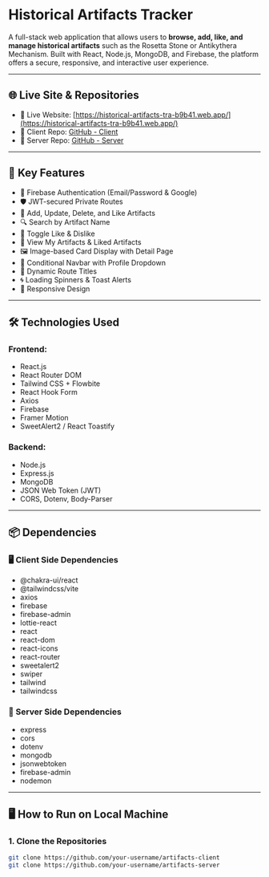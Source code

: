 #  Historical Artifacts Tracker

A full-stack web application that allows users to **browse, add, like, and manage historical artifacts** such as the Rosetta Stone or Antikythera Mechanism. Built with React, Node.js, MongoDB, and Firebase, the platform offers a secure, responsive, and interactive user experience.


---

## 🌐 Live Site & Repositories

- 🔗 Live Website: [https://historical-artifacts-tra-b9b41.web.app/](https://historical-artifacts-tra-b9b41.web.app/)
- 🧠 Client Repo: [GitHub - Client]([https://github.com/Programming-Hero-Web-Course4/b11a11-client-side-tariqul25](https://github.com/tariqul25/Garden-Guidance-Client))
- 🧪 Server Repo: [GitHub - Server](https://github.com/tariqul25/Historical-Artifacts-Server)
---

## 🚀 Key Features

- 🔐 Firebase Authentication (Email/Password & Google)
- 🛡️ JWT-secured Private Routes
- 🧾 Add, Update, Delete, and Like Artifacts
- 🔍 Search by Artifact Name
- 💙 Toggle Like & Dislike
- 📜 View My Artifacts & Liked Artifacts
- 🖼️ Image-based Card Display with Detail Page
- 🧑 Conditional Navbar with Profile Dropdown
- 🎯 Dynamic Route Titles
- 🌀 Loading Spinners & Toast Alerts
- 📱 Responsive Design

---

## 🛠️ Technologies Used

### Frontend:
- React.js
- React Router DOM
- Tailwind CSS + Flowbite
- React Hook Form
- Axios
- Firebase
- Framer Motion
- SweetAlert2 / React Toastify

### Backend:
- Node.js
- Express.js
- MongoDB
- JSON Web Token (JWT)
- CORS, Dotenv, Body-Parser

---

## 📦 Dependencies

### 🖥️ Client Side Dependencies

- @chakra-ui/react
- @tailwindcss/vite
- axios
- firebase
- firebase-admin
- lottie-react
- react
- react-dom
- react-icons
- react-router
- sweetalert2
- swiper
- tailwind
- tailwindcss

### 🧪 Server Side Dependencies

- express
- cors
- dotenv
- mongodb
- jsonwebtoken
- firebase-admin
- nodemon

---

## 🖥️ How to Run on Local Machine

### 1. Clone the Repositories
```bash
git clone https://github.com/your-username/artifacts-client
git clone https://github.com/your-username/artifacts-server
